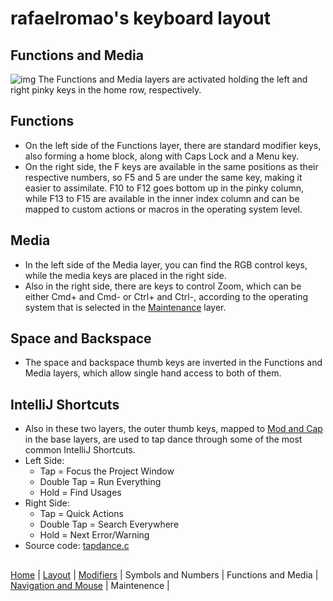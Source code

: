 # rafaelromao's keyboard layout

## Functions and Media
![img](https://i.imgur.com/NEgfnzi.png)
The Functions and Media layers are activated holding the left and right pinky keys in the home row, respectively.

## Functions
- On the left side of the Functions layer, there are standard modifier keys, also forming a home block, along with Caps Lock and a Menu key.
- On the right side, the F keys are available in the same positions as their respective numbers, so F5 and 5 are under the same key, making it easier to assimilate. F10 to F12 goes bottom up in the pinky column, while F13 to F15 are available in the inner index column and can be mapped to custom actions or macros in the operating system level.

## Media
- In the left side of the Media layer, you can find the RGB control keys, while the media keys are placed in the right side.
- Also in the right side, there are keys to control Zoom, which can be either Cmd+ and Cmd- or Ctrl+ and Ctrl-, according to the operating system that is selected in the [Maintenance](maintenance.md) layer.

## Space and Backspace
- The space and backspace thumb keys are inverted in the Functions and Media layers, which allow single hand access to both of them.

## IntelliJ Shortcuts
- Also in these two layers, the outer thumb keys, mapped to [Mod and Cap](modifiers.md) in the base layers, are used to tap dance through some of the most common IntelliJ Shortcuts.
- Left Side:
    - Tap = Focus the Project Window
    - Double Tap = Run Everything
    - Hold = Find Usages
- Right Side:
    - Tap = Quick Actions
    - Double Tap = Search Everywhere
    - Hold = Next Error/Warning
- Source code: [tapdance.c](../features/tapdance.c)

##
[Home](../readme.md) | 
[Layout](layout.md) |
[Modifiers](modifiers.md) |
Symbols and Numbers |
Functions and Media |
[Navigation and Mouse](navigation.md) |
Maintenence |
